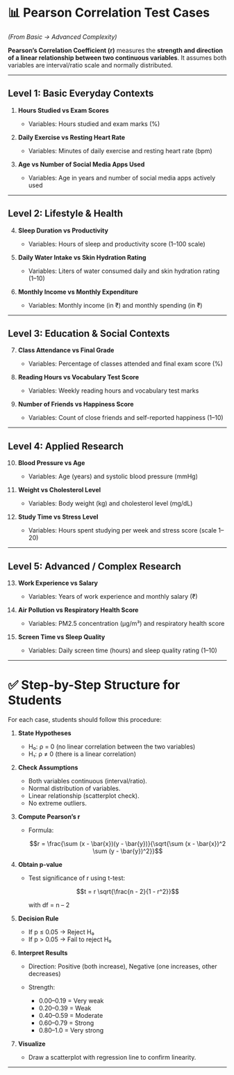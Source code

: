 # 📊 Pearson Correlation Test Cases

*(From Basic → Advanced Complexity)*

**Pearson’s Correlation Coefficient (r)** measures the **strength and direction of a linear relationship between two continuous variables**. It assumes both variables are interval/ratio scale and normally distributed.

---

## **Level 1: Basic Everyday Contexts**

1. **Hours Studied vs Exam Scores**

   * Variables: Hours studied and exam marks (%)

2. **Daily Exercise vs Resting Heart Rate**

   * Variables: Minutes of daily exercise and resting heart rate (bpm)

3. **Age vs Number of Social Media Apps Used**

   * Variables: Age in years and number of social media apps actively used

---

## **Level 2: Lifestyle & Health**

4. **Sleep Duration vs Productivity**

   * Variables: Hours of sleep and productivity score (1–100 scale)

5. **Daily Water Intake vs Skin Hydration Rating**

   * Variables: Liters of water consumed daily and skin hydration rating (1–10)

6. **Monthly Income vs Monthly Expenditure**

   * Variables: Monthly income (in ₹) and monthly spending (in ₹)

---

## **Level 3: Education & Social Contexts**

7. **Class Attendance vs Final Grade**

   * Variables: Percentage of classes attended and final exam score (%)

8. **Reading Hours vs Vocabulary Test Score**

   * Variables: Weekly reading hours and vocabulary test marks

9. **Number of Friends vs Happiness Score**

   * Variables: Count of close friends and self-reported happiness (1–10)

---

## **Level 4: Applied Research**

10. **Blood Pressure vs Age**

    * Variables: Age (years) and systolic blood pressure (mmHg)

11. **Weight vs Cholesterol Level**

    * Variables: Body weight (kg) and cholesterol level (mg/dL)

12. **Study Time vs Stress Level**

    * Variables: Hours spent studying per week and stress score (scale 1–20)

---

## **Level 5: Advanced / Complex Research**

13. **Work Experience vs Salary**

    * Variables: Years of work experience and monthly salary (₹)

14. **Air Pollution vs Respiratory Health Score**

    * Variables: PM2.5 concentration (µg/m³) and respiratory health score

15. **Screen Time vs Sleep Quality**

    * Variables: Daily screen time (hours) and sleep quality rating (1–10)

---

# ✅ Step-by-Step Structure for Students

For each case, students should follow this procedure:

1. **State Hypotheses**

   * H₀: ρ = 0 (no linear correlation between the two variables)
   * H₁: ρ ≠ 0 (there is a linear correlation)

2. **Check Assumptions**

   * Both variables continuous (interval/ratio).
   * Normal distribution of variables.
   * Linear relationship (scatterplot check).
   * No extreme outliers.

3. **Compute Pearson’s r**

   * Formula:

     $$r = \frac{\sum (x - \bar{x})(y - \bar{y})}{\sqrt{\sum (x - \bar{x})^2 \sum (y - \bar{y})^2}}$$

4. **Obtain p-value**

   * Test significance of r using t-test:

     $$t = r \sqrt{\frac{n - 2}{1 - r^2}}$$

     with df = n – 2

5. **Decision Rule**

   * If p ≤ 0.05 → Reject H₀
   * If p > 0.05 → Fail to reject H₀

6. **Interpret Results**

   * Direction: Positive (both increase), Negative (one increases, other decreases)
   * Strength:

     * 0.00–0.19 = Very weak
     * 0.20–0.39 = Weak
     * 0.40–0.59 = Moderate
     * 0.60–0.79 = Strong
     * 0.80–1.0 = Very strong

7. **Visualize**

   * Draw a scatterplot with regression line to confirm linearity.

---

